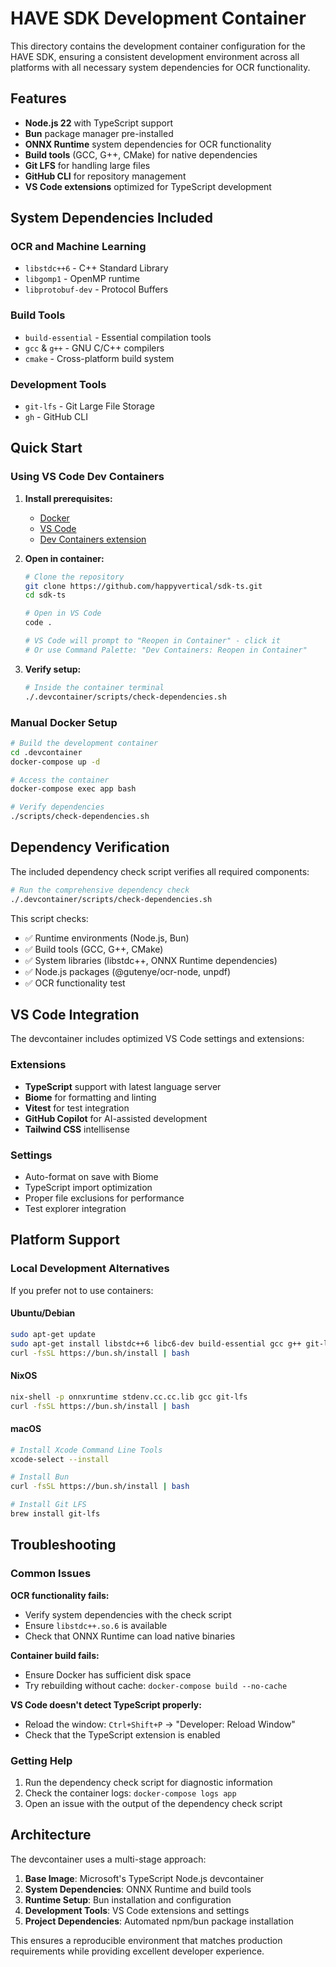 # HAVE SDK Development Container

This directory contains the development container configuration for the HAVE SDK, ensuring a consistent development environment across all platforms with all necessary system dependencies for OCR functionality.

## Features

- **Node.js 22** with TypeScript support
- **Bun** package manager pre-installed
- **ONNX Runtime** system dependencies for OCR functionality
- **Build tools** (GCC, G++, CMake) for native dependencies
- **Git LFS** for handling large files
- **GitHub CLI** for repository management
- **VS Code extensions** optimized for TypeScript development

## System Dependencies Included

### OCR and Machine Learning
- `libstdc++6` - C++ Standard Library
- `libgomp1` - OpenMP runtime
- `libprotobuf-dev` - Protocol Buffers

### Build Tools
- `build-essential` - Essential compilation tools
- `gcc` & `g++` - GNU C/C++ compilers
- `cmake` - Cross-platform build system

### Development Tools
- `git-lfs` - Git Large File Storage
- `gh` - GitHub CLI

## Quick Start

### Using VS Code Dev Containers

1. **Install prerequisites:**
   - [Docker](https://docs.docker.com/get-docker/)
   - [VS Code](https://code.visualstudio.com/)
   - [Dev Containers extension](https://marketplace.visualstudio.com/items?itemName=ms-vscode-remote.remote-containers)

2. **Open in container:**
   ```bash
   # Clone the repository
   git clone https://github.com/happyvertical/sdk-ts.git
   cd sdk-ts
   
   # Open in VS Code
   code .
   
   # VS Code will prompt to "Reopen in Container" - click it
   # Or use Command Palette: "Dev Containers: Reopen in Container"
   ```

3. **Verify setup:**
   ```bash
   # Inside the container terminal
   ./.devcontainer/scripts/check-dependencies.sh
   ```

### Manual Docker Setup

```bash
# Build the development container
cd .devcontainer
docker-compose up -d

# Access the container
docker-compose exec app bash

# Verify dependencies
./scripts/check-dependencies.sh
```

## Dependency Verification

The included dependency check script verifies all required components:

```bash
# Run the comprehensive dependency check
./.devcontainer/scripts/check-dependencies.sh
```

This script checks:
- ✅ Runtime environments (Node.js, Bun)
- ✅ Build tools (GCC, G++, CMake)
- ✅ System libraries (libstdc++, ONNX Runtime dependencies)
- ✅ Node.js packages (@gutenye/ocr-node, unpdf)
- ✅ OCR functionality test

## VS Code Integration

The devcontainer includes optimized VS Code settings and extensions:

### Extensions
- **TypeScript** support with latest language server
- **Biome** for formatting and linting
- **Vitest** for test integration
- **GitHub Copilot** for AI-assisted development
- **Tailwind CSS** intellisense

### Settings
- Auto-format on save with Biome
- TypeScript import optimization
- Proper file exclusions for performance
- Test explorer integration

## Platform Support

### Local Development Alternatives

If you prefer not to use containers:

#### Ubuntu/Debian
```bash
sudo apt-get update
sudo apt-get install libstdc++6 libc6-dev build-essential gcc g++ git-lfs
curl -fsSL https://bun.sh/install | bash
```

#### NixOS
```bash
nix-shell -p onnxruntime stdenv.cc.cc.lib gcc git-lfs
curl -fsSL https://bun.sh/install | bash
```

#### macOS
```bash
# Install Xcode Command Line Tools
xcode-select --install

# Install Bun
curl -fsSL https://bun.sh/install | bash

# Install Git LFS
brew install git-lfs
```

## Troubleshooting

### Common Issues

**OCR functionality fails:**
- Verify system dependencies with the check script
- Ensure `libstdc++.so.6` is available
- Check that ONNX Runtime can load native binaries

**Container build fails:**
- Ensure Docker has sufficient disk space
- Try rebuilding without cache: `docker-compose build --no-cache`

**VS Code doesn't detect TypeScript properly:**
- Reload the window: `Ctrl+Shift+P` → "Developer: Reload Window"
- Check that the TypeScript extension is enabled

### Getting Help

1. Run the dependency check script for diagnostic information
2. Check the container logs: `docker-compose logs app`
3. Open an issue with the output of the dependency check script

## Architecture

The devcontainer uses a multi-stage approach:

1. **Base Image**: Microsoft's TypeScript Node.js devcontainer
2. **System Dependencies**: ONNX Runtime and build tools
3. **Runtime Setup**: Bun installation and configuration
4. **Development Tools**: VS Code extensions and settings
5. **Project Dependencies**: Automated npm/bun package installation

This ensures a reproducible environment that matches production requirements while providing excellent developer experience.